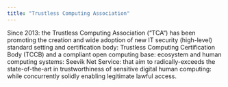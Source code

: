 ```yaml
---
title: "Trustless Computing Association"
---
```


Since 2013: the Trustless Computing Association (“TCA“) has been promoting the creation and wide adoption of new IT security (high-level) standard setting and certification body: Trustless Computing Certification Body (TCCB) and a compliant open computing base: ecosystem and human computing systems: Seevik Net Service: that aim to radically-exceeds the state-of-the-art in trustworthiness of sensitive digital human computing: while concurrently solidly enabling legitimate lawful access.

